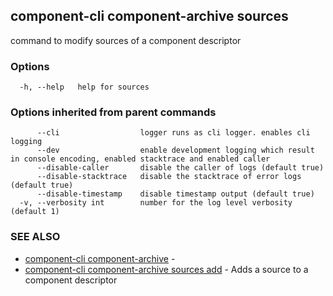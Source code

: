 ## component-cli component-archive sources

command to modify sources of a component descriptor

### Options

```
  -h, --help   help for sources
```

### Options inherited from parent commands

```
      --cli                  logger runs as cli logger. enables cli logging
      --dev                  enable development logging which result in console encoding, enabled stacktrace and enabled caller
      --disable-caller       disable the caller of logs (default true)
      --disable-stacktrace   disable the stacktrace of error logs (default true)
      --disable-timestamp    disable timestamp output (default true)
  -v, --verbosity int        number for the log level verbosity (default 1)
```

### SEE ALSO

* [component-cli component-archive](component-cli_component-archive.md)	 - 
* [component-cli component-archive sources add](component-cli_component-archive_sources_add.md)	 - Adds a source to a component descriptor


